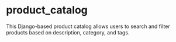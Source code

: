 # product_catalog
This Django-based product catalog allows users to search and filter products based on description, category, and tags. 
